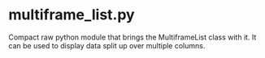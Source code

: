 # multiframe_list.py
Compact raw python module that brings the MultiframeList class with it.
It can be used to display data split up over multiple columns.
